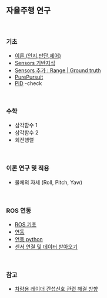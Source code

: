 ## 자율주행 연구

<br>

### 기초

- [이론 (인지,판단,제어)](https://github.com/windy825/autonomous-driving/blob/master/%EC%9D%B8%EC%A7%80_%ED%8C%90%EB%8B%A8_%EC%A0%9C%EC%96%B4.md)
- [Sensors 기반지식](https://github.com/windy825/autonomous-driving/blob/master/Sensors%20%EA%B8%B0%EB%B3%B8.md)
- [Sensors 추가 : Range | Ground truth](https://github.com/windy825/autonomous-driving/blob/master/0831%20Sensors%20%EC%83%81%EC%84%B8.md)
- [PurePursuit](https://github.com/windy825/autonomous-driving/blob/master/PurePursuit.md)
- [PID](https://github.com/windy825/autonomous-driving/blob/master/PID.md) -check

<br>

### 수학

- 삼각함수 1
- 삼각함수 2
- 회전행렬

<br>

### 이론 연구 및 적용
- 물체의 자세 (Roll, Pitch, Yaw)

<br>


### ROS 연동

- [ROS 기초](https://github.com/windy825/autonomous-driving/blob/master/0831%20ROS.md)
- [연동](https://github.com/windy825/autonomous-driving/blob/master/%EC%97%B0%EB%8F%99%20%EA%B8%B0%EB%B3%B8.md)
- [연동 python ](https://github.com/windy825/autonomous-driving/blob/master/%EC%97%B0%EB%8F%99%20%EC%9D%91%EC%9A%A9.md)
- [센서 연결 및 데이터 받아오기](https://github.com/windy825/autonomous-driving/blob/master/0831%20%EC%84%BC%EC%84%9C%20%EC%97%B0%EA%B2%B0%20%EB%B0%8F%20%EB%8D%B0%EC%9D%B4%ED%84%B0%20%EB%B0%9B%EC%95%84%EC%98%A4%EA%B8%B0.md)

<br>

### 참고

- [차량용 레이더 간섭신호 관련 해결 방향](https://github.com/windy825/autonomous-driving/blob/master/%EC%B0%A8%EB%9F%89%EC%9A%A9%20%EB%A0%88%EC%9D%B4%EB%8D%94%20%EA%B0%84%EC%84%AD%EC%8B%A0%ED%98%B8%20%EC%98%81%ED%96%A5%EC%84%B1%20%EC%97%B0%EA%B5%AC.pdf)
